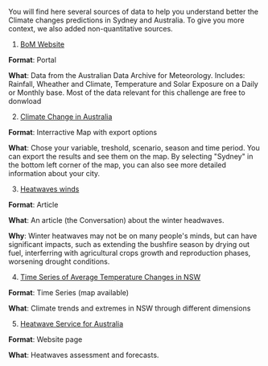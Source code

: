 You will find here several sources of data to help you understand better the Climate changes predictions in Sydney and Australia. 
To give you more context, we also added non-quantitative sources. 





1. [BoM Website](http://www.bom.gov.au/climate/data/) 

**Format**: Portal 

**What**: Data from the Australian Data Archive for Meteorology. Includes: Rainfall, Wheather and Climate, Temperature and Solar Exposure on a Daily or Monthly base. Most of the data relevant for this challenge are free to donwload 


2. [Climate Change in Australia](https://www.climatechangeinaustralia.gov.au/en/climate-projections/explore-data/threshold-calculator/)

**Format**: Interractive Map with export options

**What**: Chose your variable, treshold, scenario, season and time period. You can export the results and see them on the map. By selecting "Sydney" in the bottom left corner of the map, you can also see more detailed information about your city. 


3. [Heatwaves winds](https://theconversation.com/winter-heatwaves-are-nice-as-extreme-weather-events-go-27172)

**Format**: Article

**What**: An article (the Conversation) about the winter headwaves. 

**Why**: Winter heatwaves may not be on many people's minds, but can have significant impacts, such as extending the bushfire season by drying out fuel, interferring with agricultural crops growth and reproduction phases, worsening drought conditions.


4. [Time Series of Average Temperature Changes in NSW](http://www.bom.gov.au/climate/change/index.shtml#tabs=Tracker&tracker=timeseries&tQ=graph%3Dtmean%26area%3Dnsw%26season%3D0112) 

**Format**: Time Series (map available) 

**What**: Climate trends and extremes in NSW through different dimensions 


5. [Heatwave Service for Australia](http://www.bom.gov.au/australia/heatwave/index.shtml)

**Format**: Website page 

**What**: Heatwaves assessment and forecasts.  


